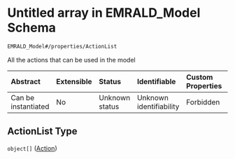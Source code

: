 # Untitled array in EMRALD_Model Schema

```txt
EMRALD_Model#/properties/ActionList
```

All the actions that can be used in the model

| Abstract            | Extensible | Status         | Identifiable            | Custom Properties | Additional Properties | Access Restrictions | Defined In                                                                                                    |
| :------------------ | :--------- | :------------- | :---------------------- | :---------------- | :-------------------- | :------------------ | :------------------------------------------------------------------------------------------------------------ |
| Can be instantiated | No         | Unknown status | Unknown identifiability | Forbidden         | Allowed               | none                | [EMRALD_JsonSchemaV3_0.json*](../../../../../Emrald-UI/out/EMRALD_JsonSchemaV3_0.json "open original schema") |

## ActionList Type

`object[]` ([Action](emrald_jsonschemav3\_0-definitions-action.md))
